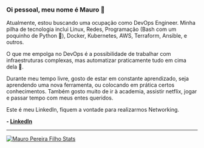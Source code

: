 ### Oi pessoal, meu nome é Mauro 👋

Atualmente, estou buscando uma ocupação como DevOps Engineer. Minha pilha de tecnologia inclui Linux, Redes, Programação (Bash com um poquinho de Python :hand_over_mouth:), Docker, Kubernetes, AWS, Terraform, Ansible, e outros.

O que me empolga no DevOps é a possibilidade de trabalhar com infraestruturas complexas, mas automatizar praticamente tudo em cima dela :star_struck:.

Durante meu tempo livre, gosto de estar em constante aprendizado, seja aprendendo uma nova ferramenta, ou colocando em prática certos conhecimentos. Também gosto muito de ir à academia, assistir netflix, jogar e passar tempo com meus entes queridos.

Este é meu LinkedIn, fiquem a vontade para realizarmos Networking.

**- [LinkedIn](https://www.linkedin.com/in/mauropereirafilho)**



---

[![Mauro Pereira Filho Stats](https://github-readme-stats.vercel.app/api?username=mauropereirafilho&show_icons=true)](https://github.com/mauropereirafilho)
